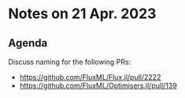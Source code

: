 # Notes on 21 Apr. 2023

## Agenda

Discuss naming for the following PRs:
- https://github.com/FluxML/Flux.jl/pull/2222
- https://github.com/FluxML/Optimisers.jl/pull/139
